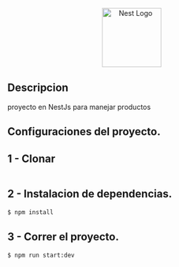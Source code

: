 <p align="center">
  <a href="http://nestjs.com/" target="blank"><img src="https://nestjs.com/img/logo-small.svg" width="120" alt="Nest Logo" /></a>
</p>


## Descripcion 

proyecto en NestJs para manejar productos 
## Configuraciones del proyecto.

## 1 - Clonar

``` git clone https://github.com/Yurgen2007/Type-ORM.git

```

## 2 - Instalacion de dependencias. 

``` bash 
$ npm install 

```
## 3 - Correr el proyecto. 

``` bash 
$ npm run start:dev  
```